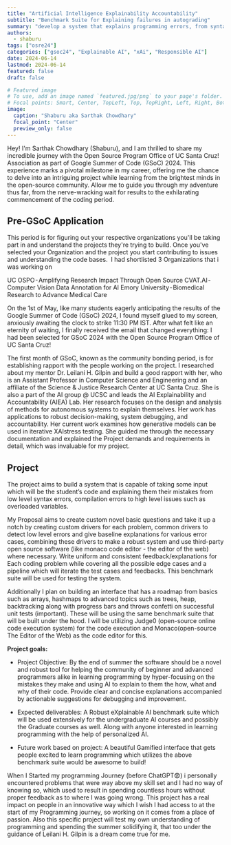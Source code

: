 ```yaml
---
title: "Artificial Intelligence Explainability Accountability"
subtitle: "Benchmark Suite for Explaining failures in autograding"
summary: "develop a system that explains programming errors, from syntax to logical issues, using AI and custom drivers for consistent feedback. Key deliverables include an AI benchmark suite for education and personalized AI assistance for programming learners"
authors:
  - shaburu
tags: ["osre24"]
categories: ["gsoc24", "Explainable AI", "xAi", "Responsible AI"]
date: 2024-06-14
lastmod: 2024-06-14
featured: false
draft: false

# Featured image
# To use, add an image named `featured.jpg/png` to your page's folder.
# Focal points: Smart, Center, TopLeft, Top, TopRight, Left, Right, BottomLeft, Bottom, BottomRight.
image:
  caption: "Shaburu aka Sarthak Chowdhary"
  focal_point: "Center"
  preview_only: false
---
```


Hey! I'm Sarthak Chowdhary (Shaburu), and I am thrilled to share my incredible journey with the Open Source Program Office of UC Santa Cruz! Association as part of Google Summer of Code (GSoC) 2024. This experience marks a pivotal milestone in my career, offering me the chance to delve into an intriguing project while learning from the brightest minds in the open-source community. Allow me to guide you through my adventure thus far, from the nerve-wracking wait for results to the exhilarating commencement of the coding period.

## Pre-GSoC Application
This period is for figuring out your respective organizations you'll be taking part in and understand the projects they're trying to build. Once you've selected your Organization and the project you start contributing to issues and understanding the code bases. 
I had shortlisted 3 Organizations that i was working on 

UC OSPO - Amplifying Research Impact Through Open Source
CVAT.AI - Computer Vision Data Annotation for AI
Emory University - Biomedical Research to Advance Medical Care

On the 1st of May, like many students eagerly anticipating the results of the Google Summer of Code (GSoC) 2024, I found myself glued to my screen, anxiously awaiting the clock to strike 11:30 PM IST. After what felt like an eternity of waiting, I finally received the email that changed everything: I had been selected for GSoC 2024 with the Open Source Program Office of UC Santa Cruz!

The first month of GSoC, known as the community bonding period, is for establishing rapport with the people working on the  project. I researched about my mentor Dr. Leilani H. Gilpin and  build a good rapport with her, who is an Assistant Professor in Computer Science and Engineering and an affiliate of the Science & Justice Research Center at UC Santa Cruz. She is also a part of the AI group @ UCSC and leads the AI Explainability and Accountability (AIEA) Lab. Her research focuses on the design and analysis of methods for autonomous systems to explain themselves. Her work has applications to robust decision-making, system debugging, and accountability. Her current work examines how generative models can be used in iterative XAIstress testing. She guided me through the necessary documentation and explained the Project demands and requirements in detail, which was invaluable for my project.

## Project
The project aims to build a system that is capable of taking some input which will be the student’s code and explaining them their mistakes from low level syntax errors, compilation errors to high level issues such as overloaded variables.

My Proposal aims to create custom novel basic questions and take it up a notch by creating custom drivers for each problem, common drivers to detect low level errors and give baseline explanations for various error cases, combining these drivers to make a robust system and use third-party open source software (like monaco code editor - the editor of the web) where necessary. Write uniform and consistent feedback/explanations for Each coding problem while covering all the possible edge cases and a pipeline which will iterate the test cases and feedbacks. This benchmark suite will be used for testing the system.

Additionally I plan on building an interface that has a roadmap from basics such as arrays, hashmaps to advanced topics such as trees, heap, backtracking along with progress bars and throws confetti on successful unit tests (important). These will be using the same benchmark suite that will be built under the hood. I will be utilizing Judge0 (open-source online code execution system) for the code execution and Monaco(open-source The Editor of the Web) as the code editor for this.

**Project goals:**
 - Project Objective: By the end of summer the software should be a
novel and robust tool for helping the community of beginner and
advanced programmers alike in learning programming by
hyper-focusing on the mistakes they make and using AI to explain to
them the how, what and why of their code. Provide clear and concise
explanations accompanied by actionable suggestions for debugging
and improvement.

 - Expected deliverables: A Robust eXplainable AI benchmark suite
which will be used extensively for the undergraduate AI courses and
possibly the Graduate courses as well. Along with anyone interested
in learning programming with the help of personalized AI.

 - Future work based on project: A beautiful Gamified interface that gets
people excited to learn programming which utilizes the above
benchmark suite would be awesome to build!

When I Started my programming Journey (before ChatGPT😨) i personally encountered problems that were way above my skill set and I had no way of knowing so, which used to result in spending countless hours without proper feedback as to where I was going wrong. This project has a real impact on people in an innovative way which I wish I had access to at the start of my Programming journey, so working on it comes from a place of passion. Also this specific project will test my own understanding of programming and spending the summer solidifying it, that too under the
guidance of Leilani H. Gilpin is a dream come true for me.
